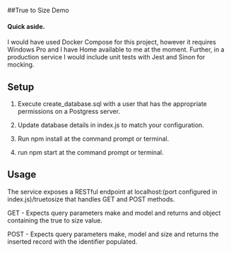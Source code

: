 ##True to Size Demo

#### Quick aside. 
I would have used Docker Compose for this project, however it 
requires Windows Pro and I have Home available to me at the moment.
Further, in a production service I would include unit tests with Jest 
and Sinon for mocking.

## Setup

1) Execute create_database.sql with a user that has the appropriate permissions 
    on a Postgress server. 
    
2) Update database details in index.js to match your configuration. 

3) Run npm install at the command prompt or terminal.

4) run npm start at the command prompt or terminal. 


## Usage 

The service exposes a RESTful endpoint at localhost:(port configured in index.js)/truetosize 
that handles GET and POST methods. 

GET - Expects query parameters make and model and returns and object containing the true to size 
    value.

POST - Expects query parameters make, model and size and returns the inserted record with the 
    identifier populated.  